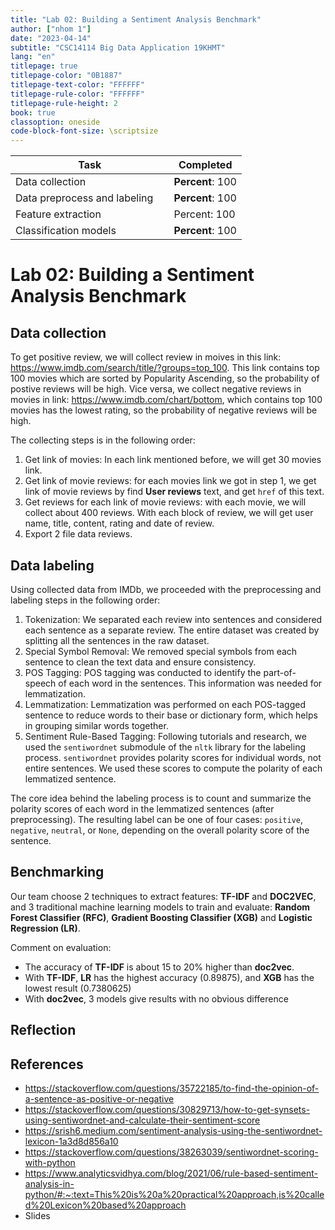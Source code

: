 ```yaml
---
title: "Lab 02: Building a Sentiment Analysis Benchmark"
author: ["nhom 1"]
date: "2023-04-14"
subtitle: "CSC14114 Big Data Application 19KHMT"
lang: "en"
titlepage: true
titlepage-color: "0B1887"
titlepage-text-color: "FFFFFF"
titlepage-rule-color: "FFFFFF"
titlepage-rule-height: 2
book: true
classoption: oneside
code-block-font-size: \scriptsize
---
```


Task | Completed
------------------|----------------------------------------
Data collection      | **Percent**: 100
Data preprocess and labeling     | **Percent**: 100
Feature extraction | Percent: 100
Classification models     | **Percent**: 100


# Lab 02: Building a Sentiment Analysis Benchmark

## Data collection

To get positive review, we will collect review in moives in this link: https://www.imdb.com/search/title/?groups=top_100. This link contains top 100 movies which are sorted by Popularity Ascending, so the probability of postive reviews will be high. Vice versa, we collect negative reviews in movies in link: https://www.imdb.com/chart/bottom, which contains top 100 movies has the lowest rating, so the probability of negative reviews will be high.

The collecting steps is in the following order:
1. Get link of movies: In each link mentioned before, we will get 30 movies link.
2. Get link of movie reviews: for each movies link we got in step 1, we get link of movie reviews by find **User reviews** text, and get `href` of this text. 
3. Get reviews for each link of movie reviews: with each movie, we will collect about 400 reviews. With each block of review, we will get user name, title, content, rating and date of review.
4. Export 2 file data reviews.


## Data labeling

Using collected data from IMDb, we proceeded with the preprocessing and labeling steps in the following order:

1.  Tokenization: We separated each review into sentences and considered each sentence as a separate review. The entire dataset was created by splitting all the sentences in the raw dataset.
2.  Special Symbol Removal: We removed special symbols from each sentence to clean the text data and ensure consistency.
3.  POS Tagging: POS tagging was conducted to identify the part-of-speech of each word in the sentences. This information was needed for lemmatization.
4.  Lemmatization: Lemmatization was performed on each POS-tagged sentence to reduce words to their base or dictionary form, which helps in grouping similar words together.
5.  Sentiment Rule-Based Tagging: Following tutorials and research, we used the `sentiwordnet` submodule of the `nltk` library for the labeling process. `sentiwordnet` provides polarity scores for individual words, not entire sentences. We used these scores to compute the polarity of each lemmatized sentence.

The core idea behind the labeling process is to count and summarize the polarity scores of each word in the lemmatized sentences (after preprocessing). The resulting label can be one of four cases: `positive`, `negative`, `neutral`, or `None`, depending on the overall polarity score of the sentence.

## Benchmarking
Our team choose 2 techniques to extract features: **TF-IDF** and **DOC2VEC**, and 3 traditional machine learning models to train and evaluate: **Random Forest Classifier (RFC)**, **Gradient Boosting Classifier (XGB)** and **Logistic Regression (LR)**.

Comment on evaluation:
- The accuracy of **TF-IDF** is about 15 to 20% higher than **doc2vec**.
- With **TF-IDF**, **LR** has the highest accuracy (0.89875), and **XGB** has the lowest result (0.7380625)
- With **doc2vec**, 3 models give results with no obvious difference

## Reflection


## References
- https://stackoverflow.com/questions/35722185/to-find-the-opinion-of-a-sentence-as-positive-or-negative
- https://stackoverflow.com/questions/30829713/how-to-get-synsets-using-sentiwordnet-and-calculate-their-sentiment-score
- https://srish6.medium.com/sentiment-analysis-using-the-sentiwordnet-lexicon-1a3d8d856a10
- https://stackoverflow.com/questions/38263039/sentiwordnet-scoring-with-python
- https://www.analyticsvidhya.com/blog/2021/06/rule-based-sentiment-analysis-in-python/#:~:text=This%20is%20a%20practical%20approach,is%20called%20Lexicon%20based%20approach
- Slides
